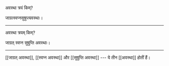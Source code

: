 अवस्था त्रयं किम्?

जाग्रत्स्वप्नसुषुप्त्यवस्थाः।

---

अवस्था त्रयम् किम्?

जाग्रत् स्वप्न सुषुप्ति अवस्थाः।

---

[[जाग्रत् अवस्था]], [[स्वप्न अवस्था]] और [[सुषुप्ति अवस्था]] --- ये तीन [[अवस्था]] होतीं हैं।